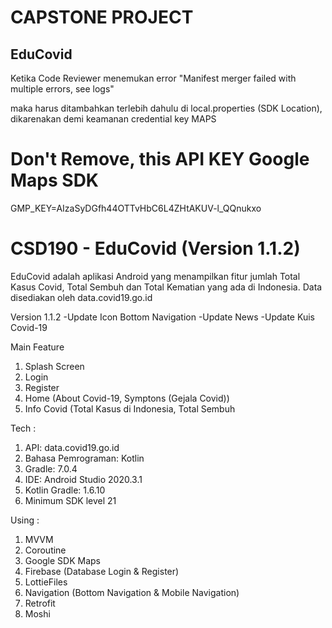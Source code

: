 # CAPSTONE PROJECT

## EduCovid

Ketika Code Reviewer menemukan error 
"Manifest merger failed with multiple errors, see logs"

maka harus ditambahkan terlebih dahulu di local.properties (SDK Location), dikarenakan demi keamanan credential key MAPS
# Don't Remove, this API KEY Google Maps SDK
GMP_KEY=AIzaSyDGfh44OTTvHbC6L4ZHtAKUV-l_QQnukxo

# CSD190 - EduCovid (Version 1.1.2)

EduCovid adalah aplikasi Android yang menampilkan fitur jumlah Total Kasus Covid, Total 
Sembuh dan Total Kematian yang ada di Indonesia. Data disediakan oleh data.covid19.go.id

Version 1.1.2
-Update Icon Bottom Navigation
-Update News
-Update Kuis Covid-19

Main Feature
1. Splash Screen
2. Login
3. Register
4. Home (About Covid-19, Symptons (Gejala Covid))
5. Info Covid (Total Kasus di Indonesia, Total Sembuh 

Tech :
1. API: data.covid19.go.id
2. Bahasa Pemrograman: Kotlin
3. Gradle: 7.0.4
4. IDE: Android Studio 2020.3.1
5. Kotlin Gradle: 1.6.10
6. Minimum SDK level 21

Using :
1. MVVM
2. Coroutine
3. Google SDK Maps
4. Firebase (Database Login & Register)
5. LottieFiles
6. Navigation (Bottom Navigation & Mobile Navigation)
7. Retrofit
8. Moshi



